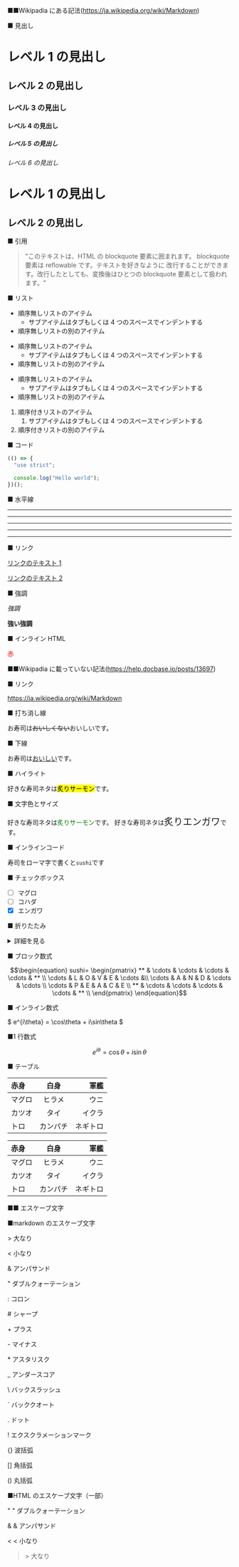 ■■Wikipadia にある記法(https://ja.wikipedia.org/wiki/Markdown)

■ 見出し

# レベル 1 の見出し

## レベル 2 の見出し

### レベル 3 の見出し

#### レベル 4 の見出し

##### レベル 5 の見出し

###### レベル 6 の見出し

# レベル 1 の見出し

## レベル 2 の見出し

■ 引用

> "このテキストは、HTML の blockquote 要素に囲まれます。
> blockquote 要素は reflowable です。テキストを好きなように
> 改行することができます。改行したとしても、変換後はひとつの
> blockquote 要素として扱われます。"

■ リスト

- 順序無しリストのアイテム
  - サブアイテムはタブもしくは 4 つのスペースでインデントする
- 順序無しリストの別のアイテム

* 順序無しリストのアイテム
  - サブアイテムはタブもしくは 4 つのスペースでインデントする
* 順序無しリストの別のアイテム

- 順序無しリストのアイテム
  - サブアイテムはタブもしくは 4 つのスペースでインデントする
- 順序無しリストの別のアイテム

1. 順序付きリストのアイテム
   1. サブアイテムはタブもしくは 4 つのスペースでインデントする
2. 順序付きリストの別のアイテム

■ コード

```javascript
(() => {
  "use strict";

  console.log("Hello world");
})();
```

■ 水平線

---

---

---

---

---

■ リンク

[リンクのテキスト 1](https://ja.wikipedia.org/wiki/Markdown "リンクのタイトル1")

[リンクのテキスト 2][#レベル2の見出し]

[#レベル2の見出し]: https://ja.wikipedia.org/wiki/Markdown "リンクのタイトル2"

■ 強調

_強調_

**強い強調**

■ インライン HTML

<font color="red">赤</font>

■■Wikipadia に載っていない記法(https://help.docbase.io/posts/13697)

■ リンク

<https://ja.wikipedia.org/wiki/Markdown>

■ 打ち消し線

お寿司は~~おいしくない~~おいしいです。

■ 下線

お寿司は<u>おいしい</u>です。

■ ハイライト

好きな寿司ネタは<mark>炙りサーモン</mark>です。

■ 文字色とサイズ

好きな寿司ネタは<span style="color:green;">炙りサーモン</span>です。
好きな寿司ネタは<span style="font-size:150%;">炙りエンガワ</span>です。

■ インラインコード

寿司をローマ字で書くと`sushi`です

■ チェックボックス

- [ ] マグロ
- [ ] コハダ
- [x] エンガワ

■ 折りたたみ

<details><summary>詳細を見る</summary><div>

- 寿司
  - エンガワ
  - 炙りサーモン
  </div></details>

■ ブロック数式

```math
\begin{equation}
sushi=
\begin{pmatrix}
** & \cdots & \cdots & \cdots & \cdots & ** \\
\cdots & L & O & V & E & \cdots &\\
\cdots & A & N & D & \cdots & \cdots \\
\cdots & P & E & A & C & E \\
** & \cdots & \cdots & \cdots & \cdots & ** \\
\end{pmatrix}
\end{equation}
```

■ インライン数式

$ e^{i\theta} = \cos\theta + i\sin\theta $

■1 行数式

$$ e^{i\theta} = \cos\theta + i\sin\theta $$

■ テーブル

| 赤身   |   白身   |     軍艦 |
| :----- | :------: | -------: |
| マグロ |  ヒラメ  |     ウニ |
| カツオ |   タイ   |   イクラ |
| トロ   | カンパチ | ネギトロ |

| 赤身   |   白身   |     軍艦 |
| :----- | :------: | -------: |
| マグロ |  ヒラメ  |     ウニ |
| カツオ |   タイ   |   イクラ |
| トロ   | カンパチ | ネギトロ |

■■ エスケーブ文字

■markdown のエスケーブ文字

\> 大なり

\< 小なり

\& アンパサンド

\" ダブルクォーテーション

\: コロン

\# シャープ

\+ プラス

\- マイナス

\* アスタリスク

\_ アンダースコア

\\ バックスラッシュ

\` バッククオート

\. ドット

\! エクスクラメーションマーク

\{\} 波括弧

\[\] 角括弧

\(\) 丸括弧

■HTML のエスケーブ文字（一部）

" &quot; ダブルクォーテーション

& &amp; アンパサンド

< &lt; 小なり

> &gt; 大なり
